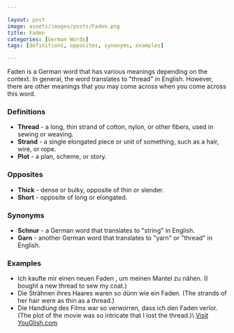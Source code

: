 ```yaml
---

layout: post
image: assets/images/posts/Faden.png
title: Faden
categories: [German Words]
tags: [definitions, opposites, synonyms, examples]

---
```


Faden is a German word that has various meanings depending on the context. In general, the word translates to "thread" in English. However, there are other meanings that you may come across when you come across this word.

### Definitions

- **Thread** - a long, thin strand of cotton, nylon, or other fibers, used in sewing or weaving.
- **Strand** - a single elongated piece or unit of something, such as a hair, wire, or rope.
- **Plot** - a plan, scheme, or story.

### Opposites

- **Thick** - dense or bulky, opposite of thin or slender.
- **Short** - opposite of long or elongated.

### Synonyms

- **Schnur** - a German word that translates to "string" in English.
- **Garn** - another German word that translates to "yarn" or "thread" in English.

### Examples

- Ich kaufte mir einen neuen Faden , um meinen Mantel zu nähen. (I bought a new thread to sew my coat.)
- Die Strähnen ihres Haares waren so dünn wie ein Faden. (The strands of her hair were as thin as a thread.)
- Die Handlung des Films war so verworren, dass ich den Faden verlor. (The plot of the movie was so intricate that I lost the thread.)\ <a id="yg-widget-0" class="youglish-widget" data-query="Faden" data-lang="german" data-components="8412" data-auto-start="0" data-bkg-color="theme_light" data-title="How%20to%20pronounce%20Faden%20in%20German"  rel="nofollow" href="https://youglish.com">Visit YouGlish.com</a><script async src="https://youglish.com/public/emb/widget.js" charset="utf-8"></script>